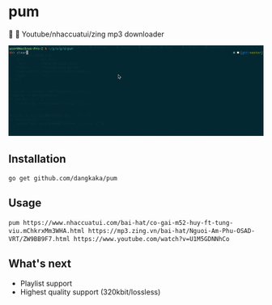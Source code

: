 # pum

:dvd: :guitar: Youtube/nhaccuatui/zing mp3 downloader

![result](result.gif)

## Installation

```
go get github.com/dangkaka/pum
```

## Usage

```
pum https://www.nhaccuatui.com/bai-hat/co-gai-m52-huy-ft-tung-viu.mChkrxMm3WHA.html https://mp3.zing.vn/bai-hat/Nguoi-Am-Phu-OSAD-VRT/ZW9BB9F7.html https://www.youtube.com/watch?v=U1M5GDNNhCo
```

## What's next
* Playlist support
* Highest quality support (320kbit/lossless)
